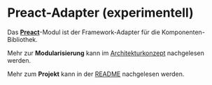 # Preact-Adapter (experimentell)

Das [**Preact**](https://preactjs.com)-Modul ist der Framework-Adapter für die Komponenten-Bibliothek.

Mehr zur **Modularisierung** kann im [Architekturkonzept](https://public-ui.github.io/docs/concepts/architecture) nachgelesen werden.

Mehr zum **Projekt** kann in der [README](https://public-ui.github.io/docs) nachgelesen werden.
